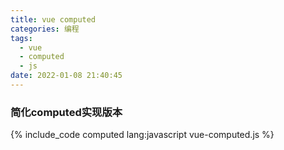 ```yaml
---
title: vue computed
categories: 编程
tags:
  - vue
  - computed
  - js
date: 2022-01-08 21:40:45
---
```


### 简化computed实现版本

{% include_code computed lang:javascript vue-computed.js %}
